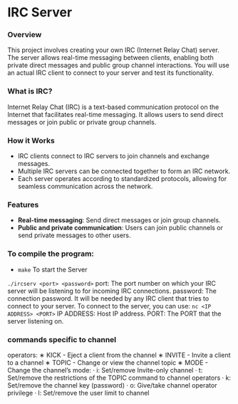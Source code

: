 # IRC Server

### Overview
This project involves creating your own IRC (Internet Relay Chat) server. The server allows real-time messaging between clients, enabling both private direct messages and public group channel interactions. You will use an actual IRC client to connect to your server and test its functionality.

### What is IRC?
Internet Relay Chat (IRC) is a text-based communication protocol on the Internet that facilitates real-time messaging. It allows users to send direct messages or join public or private group channels. 

### How it Works
- IRC clients connect to IRC servers to join channels and exchange messages.
- Multiple IRC servers can be connected together to form an IRC network.
- Each server operates according to standardized protocols, allowing for seamless communication across the network.

### Features
- **Real-time messaging**: Send direct messages or join group channels.
- **Public and private communication**: Users can join public channels or send private messages to other users.

### To compile the program:
- `make` To start the Server

```./ircserv <port> <password>```
port: The port number on which your IRC server will be listening to for incoming IRC connections.
password: The connection password. It will be needed by any IRC client that tries to connect to your server. To connect to the server, you can use:
```nc <IP ADDRESS> <PORT>```
IP ADDRESS: Host IP address.
PORT: The PORT that the server listening on.

### commands specific to channel
operators:
∗ KICK - Eject a client from the channel
∗ INVITE - Invite a client to a channel
∗ TOPIC - Change or view the channel topic
∗ MODE - Change the channel’s mode:
· i: Set/remove Invite-only channel
· t: Set/remove the restrictions of the TOPIC command to channel
operators
· k: Set/remove the channel key (password)
· o: Give/take channel operator privilege
· l: Set/remove the user limit to channel
